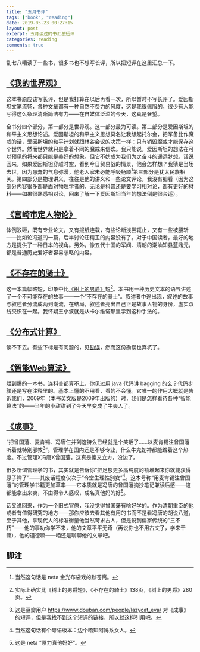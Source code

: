 ```yaml
---
title: "五月书评"
tags: ["book", "reading"]
date: 2019-05-23 00:27:15
layout: post
excerpt: 五月读过的书汇总短评
categories: reading
comments: true
---
```


乱七八糟读了一些书，很多书也不想写长评，所以把短评在这里汇总一下。

## [《我的世界观》](https://book.douban.com/subject/30320887/) ##

这本书原应该写长评，但是我打算在以后再看一次，所以暂时不写长评了。爱因斯坦文笔流畅，各种文章都有一种自然不费力的风度，这是我很佩服的，很少有人能写得这么条理清晰简洁有力——在自媒体泛滥的今天，这真是奢望。

全书分四个部分，第一部分是世界观。这一部分最为可读。第二部分是爱因斯坦的和平主义思想论述。爱因斯坦的和平主义思想莫名让我想起托尔金，把军备比作魔戒的话，爱因斯坦的和平计划就跟林谷会议的决策一样：只有销毁魔戒才能保存这个世界。然而世界就只是拿着不同的魔戒来信砍。我只能说，爱因斯坦的想法在可以预见的将来都只能是美好的想象。但它不妨成为我们为之奋斗的遥远梦想。话说回来，如果爱因斯坦穿越时空，看到今日贸易战的情景，他会怎样想？我猜是当场去世，因为愚蠢的气息弥漫，他老人家未必能呼吸畅顺[^1]第三部分是犹太民族相关。第四部分是物理讲义，往往是他的讲义和一些论文评论，我没有细看（因为这部分内容很多都是面对物理学者的，无论是科普还是要学习相对论，都有更好的材料——如果很熟悉相对论，回来了解一下爱因斯坦当年的想法倒是很合适）。

## [《宫崎市定人物论》](https://book.douban.com/subject/30135488/) ##

体例驳砸，既有专业论文，又有报纸连载，有些论断浅尝辄止，又有一些被腰斩——比如论冯道的一篇，后半讨论汪精卫的内容没有了。对于中国读者，最好的地方是提供了一种日本的视角。另外，像五代十国的军阀、清朝的潮汕知县蓝鼎元，都是普通历史爱好者容易忽略的内容。

## [《不存在的骑士》](https://book.douban.com/subject/6789551/) ##

这一本篇幅略短，印象中比[《树上的男爵》](https://book.douban.com/subject/6789605/)短[^2]。本书用一种历史文本的语气讲述了一个不可能存在的故事——一个“不存在的骑士”。叙述者中途出现，叙述的故事与叙述者分流成两到潮流，在结局，叙述者亮出自己正是故事人物的身份，虚实双线交织在一起。我怀疑王小波就是从卡尔维诺那里学到这种手法的。

## [《分布式计算》](https://book.douban.com/subject/10785422/) ##

读不下去。有些下标是有问题的，见[勘误](https://book.douban.com/review/9661018/)，然而这份勘误也弃坑了。

## [《智能Web算法》](https://book.douban.com/subject/6545083/) ##

烂到爆的一本书，连科普都算不上，你见过用 java 代码讲 bagging 的么？代码步骤还是写在注释里的。基本上懂的不用看，看的不会懂。它唯一的作用大概就是告诉我们，2009年（本书英文版是2009年出版的）时，我们是怎样看待各种“智能算法”的——当年的小甜甜到了今天早变成了牛夫人了。

## [《成事》](https://book.douban.com/subject/33420594/) ##

“把曾国藩、麦肯锡、冯唐仨并列这特么已经就是个笑话了……以麦肯锡注曾国藩听着就特别邪教[^3]”。管理学在国内还是不够专业，什么牛鬼蛇神都能蹭着这个热度。不过管理X冯唐X曾国藩，这真是傻叉立方，没边了。

很多所谓管理学的书，其实就是告诉你“把足够更多高纯度的铀堆起来你就能获得原子弹了”——其废话程度仅次于“令堂生理性别女”[^4]。这本号称“用麦肯锡注曾国藩”的管理学书籍更加草率——它本质就是冯唐的曾国藩摘抄笔记兼读后感——这都能拿出来卖，不由得令人感叹，成名真他妈的好[^5]。

话又说回来，作为一个旧式官僚，我没觉得曾国藩有啥好学的。作为清朝重臣的他或者有值得研究的地方——那你应该去看其他有用的书而不是看冯唐的胡说八道，至于其他，拿现代人的标准衡量他当然苛求古人，但是说到儒家传统的“三不朽”——他的事功你学不来，他的文章平平无奇（再说你也不用古文了，学来干嘛），他的道德嘛——咱还是聊聊他的文章吧。


## 脚注 ##

[^1]: 当然这句话是 neta 金光布袋戏的默苍离。

[^2]: 实际上确实比《树上的男爵短》，《不存在的骑士》138页，《树上的男爵》280页。

[^3]: 这是豆瓣用户 https://www.douban.com/people/lazycat_eva/ 对《成事》的短评，但是我找不到这个短评的链接，所以就这样引用吧。

[^4]: 当然这句话有个粤语版本：边个唔知阿妈系女人。

[^5]: 这是 neta “原力真他妈好”。
